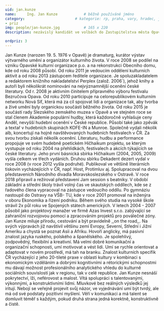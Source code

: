 ```yaml
---
uid: jan.kunze
name:     Ing. Jan Kunze     		# běžně používáné jméno
category:                 		# kategorie: rp, praha, vary, hradec, jmk, senat
- priz
img: people/jan-kunze.jpg           # 165 x 220
description: nezávislý kandidát ve volbách do Zastupitelstva města Opavy # kratký popis, max 160 znaků

ordpriz: 3  
---
```

Jan Kunze (narozen 19. 5. 1976 v Opavě) je dramaturg, kurátor výstav výtvarného umění a organizátor kulturního života. V roce 2008 se podílel na vzniku Opavské kulturní organizace p.o. a na rekonstrukci Obecního domu, kde od roku 2008 působí. Od roku 2011 je vedoucím oddělení kulturních aktivit a od roku 2013 zástupcem ředitele organizace. 
Je spoluzakladatelem a redaktorem knižního nakladatelství Perplex (založ. 2006´), jehož knihy a autoři byli několikrát nominováni na nejvýznamnější ocenění české literatury. Od r. 2008 je aktivním činitelem přípravného výboru festivalu Bezručova Opava. Od roku 2010 participuje na celorepublikovém kulturním networku Nová Síť, která má za cíl spojovat lidi a organizace tak, aby tvorba a živé umění byly organickou součástí běžného života. Od roku 2015 je součástí rady Slezského zemského muzea v Opavě a ve stejném roce se stal členem Akademie populární hudby, která každoročně vyhlašuje ceny Anděl, nevyšší hudební ocenění v České republice. 
Působí také jako zpěvák a textař v hudebních skupinách KOFE-IN a Munroe. Společně vydali několik alb, koncertují na hojně navštěvovaných hudebních festivalech v ČR. Za svou tvorbu získali několik ocenění. Literaturu, hudbu a performance propojuje ve svém hudebně poetickém Hičhaikum projektu, se kterým vystupuje od roku 2004 na přehlídkách, festivalech a akcích týkajících se české literatury. Jeho první básnická sbírka Hičhaikum (2004, 2005, 2009) vyšla celkem ve třech vydáních. Druhou sbírku Dekadent dezert vydal v roce 2008 (v roce 2012 vyšla podruhé). Publikoval ve většině literárních tiskovin vycházejících v ČR, např. Host, Protimluv aj. Spolupracoval na dvou představeních Národního divadla Moravskoslezského v Ostravě. V roce 2018 připravil a režíroval představení Jam session s beatniky. 
V období základní a střední školy trávil volný čas ve skautských oddílech, kde se z řadového člena vypracoval na zástupce vedoucího oddílu. Po gymnáziu nastoupil do Ostravy na VŠB- TU, kde v roce 2001 promoval na inženýra v oboru Ekonomika a řízení podniku. Během svého studia na vysoké škole strávil 2x půl roku ve Spojených státech amerických.
V letech 2004 - 2007 působil jako projektový manažer ve firmě Azas Invest s.r.o. zabývající se zahraniční rozvojovou pomocí a zpracováním projektů pro poválečné zóny.
 Jan Kunze miluje přírodu, cestování a být pravidelně ,,on the road,,. Na svých výpravách již navštívil většinu zemí Evropy, Severní, Střední i Jižní Ameriku a chystá se poznat Asii a Afriku. Hovoří anglicky, má pasivní znalost jazyka ruského, polského a španělského.
 Je spolehlivý, zodpovědný, flexibilní a kreativní. Má velmi dobré komunikační a organizační schopnosti, umí motivovat a vést lidi. Umí se rychle orientovat a adaptovat v novém prostředí, má tah na branku. Znalost kulturních specifik ČR vycházející z jeho 20-tileté praxe v oblasti kultury v kombinaci s ekonomickým vzděláním a dobrými kognitivními a rétorickými schopnostmi mu dávají možnost profesionálního analytického vhledu do kulturně sociálních souvislostí jak v regionu, tak v celé republice. 
Jan Kunze nesnáší pokrytectví, lži, neférovost a malost. Vítá spolupráci s talentovanými, výkonnými, a konstruktivními lidmi. Mluvkové bez reálných výsledků jej iritují. Nebojí se veřejně projevit svůj názor, ve vyjednávání umí být tvrdý, ale má od své podstaty pozitivní myšlení. Věří v komunikaci a má talent se domluvit téměř s každým, pokud druhá strana jedná korektně, konstruktivně a čistě. 
